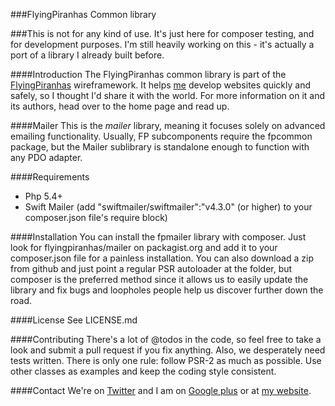 ###FlyingPiranhas Common library

###This is not for any kind of use. It's just here for composer testing, and for development purposes. I'm still heavily working on this - it's actually a port of a library I already built before.

####Introduction
The FlyingPiranhas common library is part of the [FlyingPiranhas](http://www.flyingpiranhas.net) wireframework. It helps [me](http://www.bitfalls.com) develop websites quickly and safely, so I thought I'd share it with the world. For more information on it and its authors, head over to the home page and read up.

####Mailer
This is the _mailer_ library, meaning it focuses solely on advanced emailing functionality. Usually, FP subcomponents require the fpcommon package, but the Mailer sublibrary is standalone enough to function with any PDO adapter.

####Requirements
- Php 5.4+
- Swift Mailer (add "swiftmailer/swiftmailer":"v4.3.0" (or higher) to your composer.json file's require block)

####Installation
You can install the fpmailer library with composer. Just look for flyingpiranhas/mailer on packagist.org and add it to your composer.json file for a painless installation. You can also download a zip from github and just point a regular PSR autoloader at the folder, but composer is the preferred method since it allows us to easily update the library and fix bugs and loopholes people help us discover further down the road.

####License
See LICENSE.md

####Contributing
There's a lot of @todos in the code, so feel free to take a look and submit a pull request if you fix anything. Also, we desperately need tests written. There is only one rule: follow PSR-2 as much as possible. Use other classes as examples and keep the coding style consistent.

####Contact
We're on [Twitter](http://www.twitter.com/wireframework) and I am on [Google plus](http://www.gplus.to/Swader) or at [my website](http://www.bitfalls.com).
